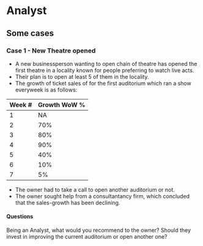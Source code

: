 # Analyst

## Some cases

### Case 1 - New Theatre opened

- A new businessperson wanting to open chain of theatre has opened the first theatre in a locality known for people preferring to watch live acts.
- Their plan is to open at least 5 of them in the locality.
- The growth of ticket sales of for the first auditorium which ran a show everyweek is as follows:

| Week # | Growth WoW % |
| ------ | ------------ |
| 1      | NA           |
| 2      | 70%          |
| 3      | 80%          |
| 4      | 90%          |
| 5      | 40%          |
| 6      | 10%          |
| 7      | 5%           |

- The owner had to take a call to open another auditorium or not.
- The owner sought help from a consultantancy firm, which concluded that the sales-growth has been declining.

#### Questions

Being an Analyst, what would you recommend to the owner?
Should they invest in improving the current auditorium or open another one?
